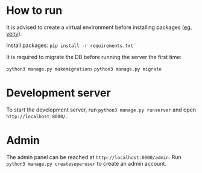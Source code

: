# How to run

It is advised to create a virtual environment before installing packages ([eg. venv](https://docs.python.org/3/library/venv.html)).

Install packages:
`pip install -r requirements.txt`

It is required to migrate the DB before running the server the first time:

`python3 manage.py makemigrations`
`python3 manage.py migrate`

# Development server

To start the development server, run `python3 manage.py runserver` and open `http://localhost:8000/`.

# Admin

The admin panel can be reached at `http://localhost:8000/admin`.
Run `python3 manage.py createsuperuser` to create an admin account.
